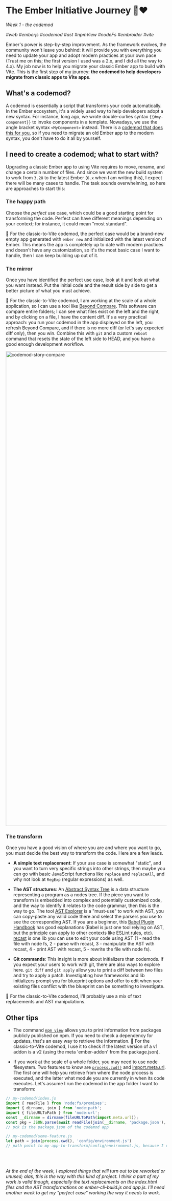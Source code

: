 # The Ember Initiative Journey 🐹❤️

_Week 1 - the codemod_

_#web #emberjs #codemod #ast #npmView #nodeFs #embroider #vite_

Ember's power is step-by-step improvement. As the framework evolves, the community won't leave you behind: it will provide you with everything you need to update your app and adopt modern practices at your own pace (Trust me on this; the first version I used was a 2.x, and I did all the way to 4.x). My job now is to help you migrate your classic Ember app to build with Vite. This is the first step of my journey: **the codemod to help developers migrate from classic apps to Vite apps**.

## What's a codemod?

A codemod is essentially a script that transforms your code automatically. In the Ember ecosystem, it's a widely used way to help developers adopt a new syntax. For instance, long ago, we wrote double-curlies syntax `{{#my-component}}` to invoke components in a template. Nowadays, we use the angle bracket syntax `<MyComponent>` instead. There is a [codemod that does this for you](https://github.com/ember-codemods/ember-angle-brackets-codemod), so if you need to migrate an old Ember app to the modern syntax, you don't have to do it all by yourself.

## I need to create a codemod; what to start with?

Upgrading a classic Ember app to using Vite requires to move, rename, and change a certain number of files. And since we want the new build system to work from `3.28` to the latest Ember (`6.x` when I am writing this), I expect there will be many cases to handle. The task sounds overwhelming, so here are approaches to start this:

### The happy path

Choose the _perfect_ use case, which could be a good starting point for transforming the code. Perfect can have different meanings depending on your context; for instance, it could mean "most standard".

🐹 For the classic-to-Vite codemod, the perfect case would be a brand-new empty app generated with `ember new` and initialized with the latest version of Ember. This means the app is completely up to date with modern practices and doesn't have any customization, so it's the most basic case I want to handle, then I can keep building up out of it.

### The mirror

Once you have identified the perfect use case, look at it and look at what you want instead. Put the initial code and the result side by side to get a better picture of what you must achieve. 

🐹 For the classic-to-Vite codemod, I am working at the scale of a whole application, so I can use a tool like [Beyond Compare](https://www.scootersoftware.com/). This software can compare entire folders; I can see what files exist on the left and the right, and by clicking on a file, I have the content diff. It's a very practical approach: you run your codemod in the app displayed on the left, you refresh Beyond Compare, and if there is no more diff (or let's say expected diff only), then you win. Combine this with `git` and a custom `reboot` command that resets the state of the left side to HEAD, and you have a good enough development workflow. 

<img width="1483" alt="codemod-story-compare" src="https://github.com/user-attachments/assets/0cd8b8af-4f5c-4892-9d6b-bb0cf85df16e" />

### The transform

Once you have a good vision of where you are and where you want to go, you must decide the best way to transform the code. Here are a few leads.

- **A simple text replacement**: If your use case is somewhat "static", and you want to turn very specific strings into other strings, then maybe you can go with basic JavaScript functions like `replace` and `replaceAll`, and why not look at `RegExp` (regular expressions) as well.

- **The AST structures**: An [Abstract Syntax Tree](https://en.wikipedia.org/wiki/Abstract_syntax_tree) is a data structure representing a program as a nodes tree. If the piece you want to transform is embedded into complex and potentially customized code, and the way to identify it relates to the code grammar, then this is the way to go. The tool [AST Explorer](https://astexplorer.net) is a "must-use" to work with AST, you can copy-paste any valid code there and select the parsers you use to see the corresponding AST. If you are a beginner, this [Babel Plugin Handbook](https://github.com/jamiebuilds/babel-handbook/blob/master/translations/en/plugin-handbook.md#toc-introduction) has good explanations (Babel is just one tool relying on AST, but the principle can apply to other contexts like ESLint rules, etc). [recast](https://github.com/benjamn/recast) is one lib you can use to edit your code using AST (1 - read the file with node fs, 2 - parse with recast, 3 - manipulate the AST with recast, 4 - print AST with recast, 5 - rewrite the file with node fs). 

- **Git commands**: This insight is more about initializers than codemods. If you expect your users to work with git, there are also ways to explore here. `git diff` and `git apply` allow you to print a diff between two files and try to apply a patch. Investigating how frameworks and lib initializers prompt you for blueprint options and offer to edit when your existing files conflict with the blueprint can be something to investigate.

🐹 For the classic-to-Vite codemod, I'll probably use a mix of text replacements and AST manipulations.

## Other tips

- The command [`npm view`](https://docs.npmjs.com/cli/v7/commands/npm-view) allows you to print information from packages publicly published on npm. If you need to check a dependency for updates, that's an easy way to retrieve the information. 🐹 For the classic-to-Vite codemod, I use it to check if the latest version of a v1 addon is a v2 (using the meta 'ember-addon' from the package.json).

- If you work at the scale of a whole folder, you may need to use node filesystem. Two features to know are [`process.cwd()`](https://nodejs.org/docs/latest/api/process.html#processcwd) and [import.meta.url](https://nodejs.org/docs/latest-v15.x/api/esm.html#esm_import_meta_url). The first one will help you retrieve from where the node process is executed, and the latter what module you are currently in when its code executes. Let's assume I run the codemod in the app folder I want to transform:
```js
// my-codemod/index.js
import { readFile } from 'node:fs/promises';
import { dirname, join } from 'node:path';
import { fileURLToPath } from 'node:url';
const __dirname = dirname(fileURLToPath(import.meta.url));
const pkg = JSON.parse(await readFile(join(__dirname, 'package.json'), 'utf8'));
// pck is the package.json of the codemod app

// my-codemod/some-feature.js
let path = join(process.cwd(), 'config/environment.js')
// path point to my-app-to-transform/config/environment.js, because I run the codemod in my-app-to-transform folder
```

<br />
<br />

_At the end of the week, I explored things that will turn out to be reworked or unused; alas, this is the way with this kind of project. I think a part of my work is valid though, especially the text replacements on the index.html files and the AST transformations on ember-cli-build.js and app.js. I'll need another week to get my "perfect case" working the way it needs to work._
